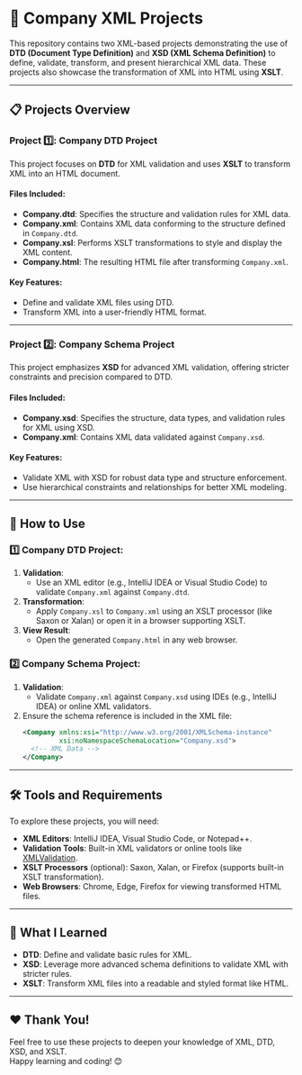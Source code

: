 # 🏢 Company XML Projects

This repository contains two XML-based projects demonstrating the use of **DTD (Document Type Definition)** and **XSD (XML Schema Definition)** to define, validate, transform, and present hierarchical XML data. These projects also showcase the transformation of XML into HTML using **XSLT**.

---

## 📋 Projects Overview

### Project 1️⃣: **Company DTD Project**
This project focuses on **DTD** for XML validation and uses **XSLT** to transform XML into an HTML document.

#### Files Included:
- **Company.dtd**: Specifies the structure and validation rules for XML data.
- **Company.xml**: Contains XML data conforming to the structure defined in `Company.dtd`.
- **Company.xsl**: Performs XSLT transformations to style and display the XML content.
- **Company.html**: The resulting HTML file after transforming `Company.xml`.

#### Key Features:
- Define and validate XML files using DTD.
- Transform XML into a user-friendly HTML format.

---

### Project 2️⃣: **Company Schema Project**
This project emphasizes **XSD** for advanced XML validation, offering stricter constraints and precision compared to DTD.

#### Files Included:
- **Company.xsd**: Specifies the structure, data types, and validation rules for XML using XSD.
- **Company.xml**: Contains XML data validated against `Company.xsd`.

#### Key Features:
- Validate XML with XSD for robust data type and structure enforcement.
- Use hierarchical constraints and relationships for better XML modeling.

---

## 🚀 How to Use

### 1️⃣ Company DTD Project:
1. **Validation**:
    - Use an XML editor (e.g., IntelliJ IDEA or Visual Studio Code) to validate `Company.xml` against `Company.dtd`.
2. **Transformation**:
    - Apply `Company.xsl` to `Company.xml` using an XSLT processor (like Saxon or Xalan) or open it in a browser supporting XSLT.
3. **View Result**:
    - Open the generated `Company.html` in any web browser.

### 2️⃣ Company Schema Project:
1. **Validation**:
    - Validate `Company.xml` against `Company.xsd` using IDEs (e.g., IntelliJ IDEA) or online XML validators.
2. Ensure the schema reference is included in the XML file:
   ```xml
   <Company xmlns:xsi="http://www.w3.org/2001/XMLSchema-instance"
            xsi:noNamespaceSchemaLocation="Company.xsd">
     <!-- XML Data -->
   </Company>
   ```

---

## 🛠️ Tools and Requirements
To explore these projects, you will need:
- **XML Editors**: IntelliJ IDEA, Visual Studio Code, or Notepad++.
- **Validation Tools**: Built-in XML validators or online tools like [XMLValidation](https://www.xmlvalidation.com/).
- **XSLT Processors** (optional): Saxon, Xalan, or Firefox (supports built-in XSLT transformation).
- **Web Browsers**: Chrome, Edge, Firefox for viewing transformed HTML files.

---

## 🧠 What I Learned
- **DTD**: Define and validate basic rules for XML.
- **XSD**: Leverage more advanced schema definitions to validate XML with stricter rules.
- **XSLT**: Transform XML files into a readable and styled format like HTML.

---

## ❤️ Thank You!

Feel free to use these projects to deepen your knowledge of XML, DTD, XSD, and XSLT.  
Happy learning and coding! 😊